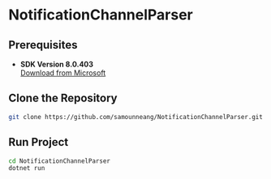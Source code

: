 # NotificationChannelParser

## Prerequisites
- **SDK Version 8.0.403**  
  [Download from Microsoft](https://dotnet.microsoft.com/en-us/download)

## Clone the Repository
  ```bash
  git clone https://github.com/samounneang/NotificationChannelParser.git
  ```

## Run Project
  ```bash
  cd NotificationChannelParser
  dotnet run
  ```
